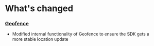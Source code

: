 # What's changed

### [Geofence](https://github.com/emartech/android-emarsys-sdk/wiki#8-geofence)

* Modified internal functionality of Geofence to ensure the SDK gets a more stable location update